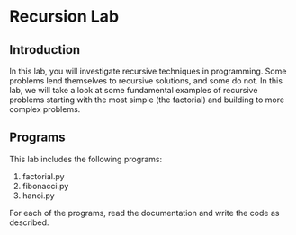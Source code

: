 # Recursion Lab

## Introduction
In this lab, you will investigate recursive techniques in programming. Some problems lend themselves to recursive solutions, and some do not. In this lab, we will take a look at some fundamental examples of recursive problems starting with the most simple (the factorial) and building to more complex problems.

## Programs

This lab includes the following programs:

1. factorial.py
2. fibonacci.py
3. hanoi.py

For each of the programs, read the documentation and write the code as described.